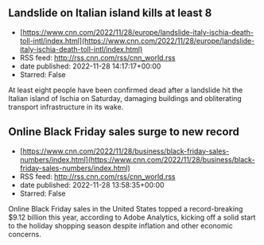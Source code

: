 ## Landslide on Italian island kills at least 8
 - [https://www.cnn.com/2022/11/28/europe/landslide-italy-ischia-death-toll-intl/index.html](https://www.cnn.com/2022/11/28/europe/landslide-italy-ischia-death-toll-intl/index.html)
 - RSS feed: http://rss.cnn.com/rss/cnn_world.rss
 - date published: 2022-11-28 14:17:17+00:00
 - Starred: False

At least eight people have been confirmed dead after a landslide hit the Italian island of Ischia on Saturday, damaging buildings and obliterating transport infrastructure in its wake.

## Online Black Friday sales surge to new record
 - [https://www.cnn.com/2022/11/28/business/black-friday-sales-numbers/index.html](https://www.cnn.com/2022/11/28/business/black-friday-sales-numbers/index.html)
 - RSS feed: http://rss.cnn.com/rss/cnn_world.rss
 - date published: 2022-11-28 13:58:35+00:00
 - Starred: False

Online Black Friday sales in the United States topped a record-breaking $9.12 billion this year, according to Adobe Analytics, kicking off a solid start to the holiday shopping season despite inflation and other economic concerns.
